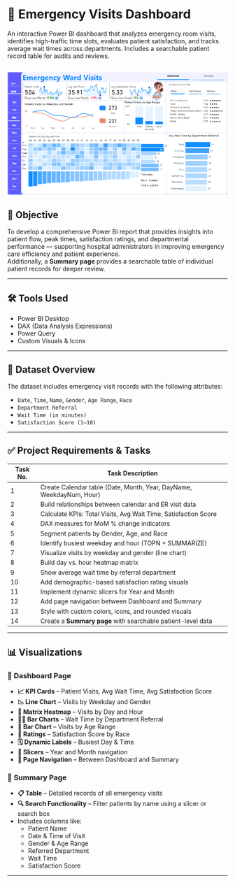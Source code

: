 # 🏥 Emergency Visits Dashboard

An interactive Power BI dashboard that analyzes emergency room visits, identifies high-traffic time slots, evaluates patient satisfaction, and tracks average wait times across departments. Includes a searchable patient record table for audits and reviews.


![Dashboard Screenshot](./Dashboard.png)
---

## 🎯 Objective

To develop a comprehensive Power BI report that provides insights into patient flow, peak times, satisfaction ratings, and departmental performance — supporting hospital administrators in improving emergency care efficiency and patient experience.  
Additionally, a **Summary page** provides a searchable table of individual patient records for deeper review.

---

## 🛠️ Tools Used

- Power BI Desktop  
- DAX (Data Analysis Expressions)  
- Power Query  
- Custom Visuals & Icons

---

## 📁 Dataset Overview

The dataset includes emergency visit records with the following attributes:

- `Date`, `Time`, `Name`, `Gender`, `Age Range`, `Race`
- `Department Referral`
- `Wait Time (in minutes)`
- `Satisfaction Score (1–10)`

---

## ✅ Project Requirements & Tasks

| Task No. | Task Description |
|----------|------------------|
| 1 | Create Calendar table (Date, Month, Year, DayName, WeekdayNum, Hour) |
| 2 | Build relationships between calendar and ER visit data |
| 3 | Calculate KPIs: Total Visits, Avg Wait Time, Satisfaction Score |
| 4 | DAX measures for MoM % change indicators |
| 5 | Segment patients by Gender, Age, and Race |
| 6 | Identify busiest weekday and hour (TOPN + SUMMARIZE) |
| 7 | Visualize visits by weekday and gender (line chart) |
| 8 | Build day vs. hour heatmap matrix |
| 9 | Show average wait time by referral department |
| 10 | Add demographic-based satisfaction rating visuals |
| 11 | Implement dynamic slicers for Year and Month |
| 12 | Add page navigation between Dashboard and Summary |
| 13 | Style with custom colors, icons, and rounded visuals |
| 14 | Create a **Summary page** with searchable patient-level data |

---

## 📊 Visualizations

### 📍 **Dashboard Page**
- **📈 KPI Cards** – Patient Visits, Avg Wait Time, Avg Satisfaction Score
- **📉 Line Chart** – Visits by Weekday and Gender
- **🧊 Matrix Heatmap** – Visits by Day and Hour
- **🧑‍⚕️ Bar Charts** – Wait Time by Department Referral
- **👥 Bar Chart** – Visits by Age Range
- **🌟 Ratings** – Satisfaction Score by Race
- **🗓️ Dynamic Labels** – Busiest Day & Time
- **📅 Slicers** – Year and Month navigation
- **🔁 Page Navigation** – Between Dashboard and Summary

### 📍 **Summary Page**
- **📋 Table** – Detailed records of all emergency visits
- **🔍 Search Functionality** – Filter patients by name using a slicer or search box
- Includes columns like:
  - Patient Name
  - Date & Time of Visit
  - Gender & Age Range
  - Referred Department
  - Wait Time
  - Satisfaction Score

---






